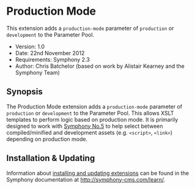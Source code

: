 # Production Mode

This extension adds a `production-mode` parameter of `production` or `development` to the Parameter Pool.

- Version: 1.0
- Date: 22nd November 2012
- Requirements: Symphony 2.3
- Author: Chris Batchelor (based on work by Alistair Kearney and the Symphony Team)

## Synopsis

The Production Mode extension adds a `production-mode` parameter of `production` or `development` to the Parameter Pool. This allows XSLT templates to perform logic based on production mode. It is primarily designed to work with [Symphony No.5](http://github.com/firegoby/symphonyno5.git) to help select between compiled/minified and development assets (e.g. `<script>`, `<link>`) depending on production mode.

## Installation & Updating

Information about [installing and updating extensions](http://symphony-cms.com/learn/tasks/view/install-an-extension/) can be found in the Symphony documentation at <http://symphony-cms.com/learn/>.
